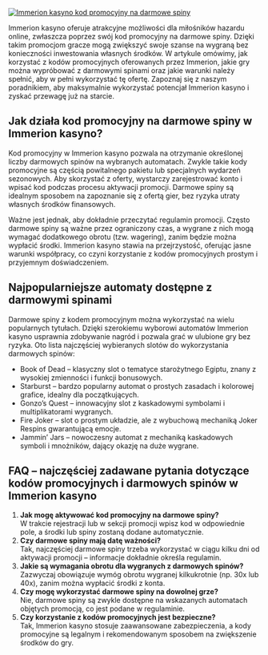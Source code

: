 [![Immerion kasyno kod promocyjny na darmowe spiny](https://123-caf.pages.dev/gitsignup.png)](https://vrmoo.ru/Bt82HjjY)

<p>Immerion kasyno oferuje atrakcyjne możliwości dla miłośników hazardu online, zwłaszcza poprzez swój kod promocyjny na darmowe spiny. Dzięki takim promocjom gracze mogą zwiększyć swoje szanse na wygraną bez konieczności inwestowania własnych środków. W artykule omówimy, jak korzystać z kodów promocyjnych oferowanych przez Immerion, jakie gry można wypróbować z darmowymi spinami oraz jakie warunki należy spełnić, aby w pełni wykorzystać tę ofertę. Zapoznaj się z naszym poradnikiem, aby maksymalnie wykorzystać potencjał Immerion kasyno i zyskać przewagę już na starcie.</p>  <h2>Jak działa kod promocyjny na darmowe spiny w Immerion kasyno?</h2> <p>Kod promocyjny w Immerion kasyno pozwala na otrzymanie określonej liczby darmowych spinów na wybranych automatach. Zwykle takie kody promocyjne są częścią powitalnego pakietu lub specjalnych wydarzeń sezonowych. Aby skorzystać z oferty, wystarczy zarejestrować konto i wpisać kod podczas procesu aktywacji promocji. Darmowe spiny są idealnym sposobem na zapoznanie się z ofertą gier, bez ryzyka utraty własnych środków finansowych.</p> <p>Ważne jest jednak, aby dokładnie przeczytać regulamin promocji. Często darmowe spiny są ważne przez ograniczony czas, a wygrane z nich mogą wymagać dodatkowego obrotu (tzw. wagering), zanim będzie można wypłacić środki. Immerion kasyno stawia na przejrzystość, oferując jasne warunki współpracy, co czyni korzystanie z kodów promocyjnych prostym i przyjemnym doświadczeniem.</p>  <h2>Najpopularniejsze automaty dostępne z darmowymi spinami</h2> <p>Darmowe spiny z kodem promocyjnym można wykorzystać na wielu popularnych tytułach. Dzięki szerokiemu wyborowi automatów Immerion kasyno usprawnia zdobywanie nagród i pozwala grać w ulubione gry bez ryzyka. Oto lista najczęściej wybieranych slotów do wykorzystania darmowych spinów:</p>  <ul>   <li>Book of Dead – klasyczny slot o tematyce starożytnego Egiptu, znany z wysokiej zmienności i funkcji bonusowych.</li>   <li>Starburst – bardzo popularny automat o prostych zasadach i kolorowej grafice, idealny dla początkujących.</li>   <li>Gonzo’s Quest – innowacyjny slot z kaskadowymi symbolami i multiplikatorami wygranych.</li>   <li>Fire Joker – slot o prostym układzie, ale z wybuchową mechaniką Joker Respins gwarantującą emocje.</li>   <li>Jammin’ Jars – nowoczesny automat z mechaniką kaskadowych symboli i mnożników, dający okazję na duże wygrane.</li> </ul>  <h2>FAQ – najczęściej zadawane pytania dotyczące kodów promocyjnych i darmowych spinów w Immerion kasyno</h2> <ol>   <li><strong>Jak mogę aktywować kod promocyjny na darmowe spiny?</strong><br> W trakcie rejestracji lub w sekcji promocji wpisz kod w odpowiednie pole, a środki lub spiny zostaną dodane automatycznie.</li>   <li><strong>Czy darmowe spiny mają datę ważności?</strong><br> Tak, najczęściej darmowe spiny trzeba wykorzystać w ciągu kilku dni od aktywacji promocji – informacje dokładnie określa regulamin.</li>   <li><strong>Jakie są wymagania obrotu dla wygranych z darmowych spinów?</strong><br> Zazwyczaj obowiązuje wymóg obrotu wygranej kilkukrotnie (np. 30x lub 40x), zanim można wypłacić środki z konta.</li>   <li><strong>Czy mogę wykorzystać darmowe spiny na dowolnej grze?</strong><br> Nie, darmowe spiny są zwykle dostępne na wskazanych automatach objętych promocją, co jest podane w regulaminie.</li>   <li><strong>Czy korzystanie z kodów promocyjnych jest bezpieczne?</strong><br> Tak, Immerion kasyno stosuje zaawansowane zabezpieczenia, a kody promocyjne są legalnym i rekomendowanym sposobem na zwiększenie środków do gry.</li> </ol>